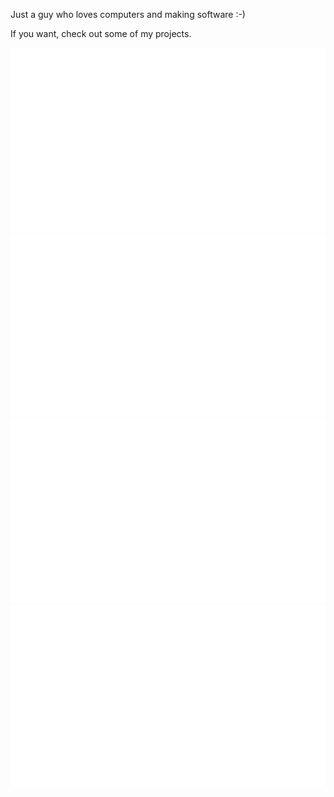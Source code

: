 <p>Just a guy who loves computers and making software :-)</p>

<p>If you want, check out some of my projects.</p>

![](https://raw.githubusercontent.com/aceydot/github-stats/master/generated/overview.svg#gh-dark-mode-only)
![](https://raw.githubusercontent.com/aceydot/github-stats/master/generated/overview.svg#gh-light-mode-only)
![](https://raw.githubusercontent.com/aceydot/github-stats/master/generated/languages.svg#gh-dark-mode-only)
![](https://raw.githubusercontent.com/aceydot/github-stats/master/generated/languages.svg#gh-light-mode-only)
